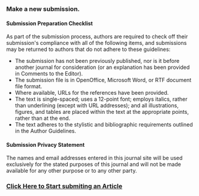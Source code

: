 ### Make a new submission.

#### Submission Preparation Checklist  
As part of the submission process, authors are required to check off their submission's compliance with all of the following items, and submissions may be returned to authors that do not adhere to these guidelines:

* The submission has not been previously published, nor is it before another journal for consideration (or an explanation has been provided in Comments to the Editor).
*	The submission file is in OpenOffice, Microsoft Word, or RTF document file format.
*	Where available, URLs for the references have been provided.
*	The text is single-spaced; uses a 12-point font; employs italics, rather than underlining (except with URL addresses); and all illustrations, figures, and tables are placed within the text at the appropriate points, rather than at the end.
*	The text adheres to the stylistic and bibliographic requirements outlined in the Author Guidelines.

#### Submission Privacy Statement  
The names and email addresses entered in this journal site will be used exclusively for the stated purposes of this journal and will not be made available for any other purpose or to any other party.

### [Click Here to Start submiting an Article](https://docs.google.com/forms/d/e/1FAIpQLSfvA1DLUnmre30qgZFgCqp_aTyCu_Zha4ssPFNkuDecxg9ANQ/viewform?usp=pp_url)
